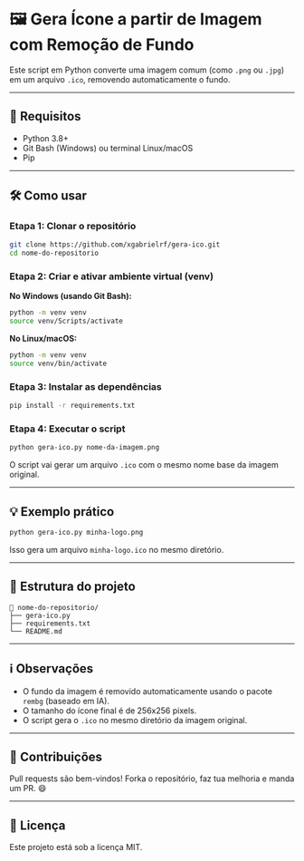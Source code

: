 # 🖼️ Gera Ícone a partir de Imagem com Remoção de Fundo

Este script em Python converte uma imagem comum (como `.png` ou `.jpg`) em um arquivo `.ico`, removendo automaticamente o fundo.

---

## 🚀 Requisitos

- Python 3.8+
- Git Bash (Windows) ou terminal Linux/macOS
- Pip

---

## 🛠️ Como usar

### Etapa 1: Clonar o repositório

```bash
git clone https://github.com/xgabrielrf/gera-ico.git
cd nome-do-repositorio
```

### Etapa 2: Criar e ativar ambiente virtual (venv)

**No Windows (usando Git Bash):**

```bash
python -m venv venv
source venv/Scripts/activate
```

**No Linux/macOS:**

```bash
python -m venv venv
source venv/bin/activate
```

### Etapa 3: Instalar as dependências

```bash
pip install -r requirements.txt
```

### Etapa 4: Executar o script

```bash
python gera-ico.py nome-da-imagem.png
```

O script vai gerar um arquivo `.ico` com o mesmo nome base da imagem original.

---

## 💡 Exemplo prático

```bash
python gera-ico.py minha-logo.png
```

Isso gera um arquivo `minha-logo.ico` no mesmo diretório.

---

## 📁 Estrutura do projeto

```
📁 nome-do-repositorio/
├── gera-ico.py
├── requirements.txt
└── README.md
```

---

## ℹ️ Observações

- O fundo da imagem é removido automaticamente usando o pacote `rembg` (baseado em IA).
- O tamanho do ícone final é de 256x256 pixels.
- O script gera o `.ico` no mesmo diretório da imagem original.

---

## 🤝 Contribuições

Pull requests são bem-vindos! Forka o repositório, faz tua melhoria e manda um PR. 😄

---

## 📄 Licença

Este projeto está sob a licença MIT.
